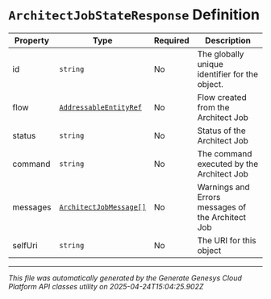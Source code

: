 # `ArchitectJobStateResponse` Definition

| Property | Type | Required | Description |
|----------|------|----------|-------------|
| id | `string` | No | The globally unique identifier for the object. |
| flow | [`AddressableEntityRef`](addressableentityref-definition.md) | No | Flow created from the Architect Job |
| status | `string` | No | Status of the Architect Job |
| command | `string` | No | The command executed by the Architect Job |
| messages | [`ArchitectJobMessage[]`](architectjobmessage-definition.md) | No | Warnings and Errors messages of the Architect Job |
| selfUri | `string` | No | The URI for this object |

---

*This file was automatically generated by the Generate Genesys Cloud Platform API classes utility on 2025-04-24T15:04:25.902Z*